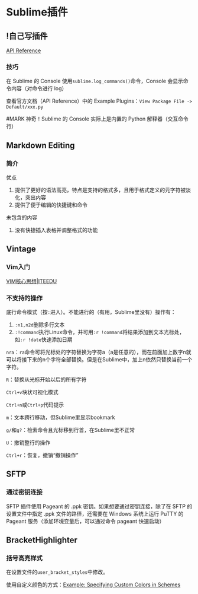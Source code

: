 # Sublime插件


## !自己写插件
[API Reference](https://www.sublimetext.com/docs/api_reference.html)

### 技巧
在 Sublime 的 Console 使用`sublime.log_commands()`命令，Console 会显示命令内容（对命令进行 log）

查看官方文档（API Reference）中的 Example Plugins：`View Package File -> Default/xxx.py`

\#MARK 神奇！Sublime 的 Console 实际上是内置的 Python 解释器（交互命令行）

## Markdown Editing
### 简介
优点
1. 提供了更好的语法高亮，特点是支持的格式多，且用于格式定义的元字符被淡化，突出内容
2. 提供了便于编辑的快捷键和命令

未包含的内容
1. 没有快捷插入表格并调整格式的功能

## Vintage
### Vim入门
[VIM核心思想|ITEEDU](https://www.iteedu.com/blog/tools/vim/vimthinking)

### 不支持的操作
底行命令模式（按`:`进入）。不能进行的（有用，Sublime里没有）操作有：
1. `:n1,n2d`删除多行文本
2. `:!command`执行Linux命令，并可用`:r !command`将结果添加到文本光标处，如`:r !date`快速添加日期

`nra`：`ra`命令可将光标处的字符替换为字符a（a是任意的），而在前面加上数字n就可以将接下来的n个字符全部替换。但是在Sublime中，加上n依然只替换当前一个字符。

`R`：替换从光标开始以后的所有字符

`Ctrl+v`块状可视化模式

`Ctrl+n`或`Ctrl+p`代码提示

`m`：文本跨行移动，但Sublime里显示bookmark

`g/`和`g?`：检索命令且光标移到行首，在Sublime里不正常

`U`：撤销整行的操作

`Ctrl+r`：恢复，撤销“撤销操作”

## SFTP
### 通过密钥连接
SFTP 插件使用 Pageant 的 .ppk 密钥。如果想要通过密钥连接，除了在 SFTP 的设置文件中指定 .ppk 文件的路径，还需要在 Windows 系统上运行 PuTTY 的 Pageant 服务（添加环境变量后，可以通过命令 pageant 快速启动）

## BracketHighlighter
### 括号高亮样式
在设置文件的`user_bracket_styles`中修改。

使用自定义颜色的方式：[Example: Specifying Custom Colors in Schemes](https://facelessuser.github.io/BracketHighlighter/customize/#example-specifying-custom-colors-in-schemes)
